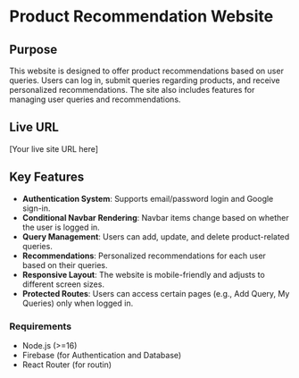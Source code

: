 # Product Recommendation Website

## Purpose

This website is designed to offer product recommendations based on user queries. Users can log in, submit queries regarding products, and receive personalized recommendations. The site also includes features for managing user queries and recommendations.

## Live URL

[Your live site URL here]

## Key Features

- **Authentication System**: Supports email/password login and Google sign-in.
- **Conditional Navbar Rendering**: Navbar items change based on whether the user is logged in.
- **Query Management**: Users can add, update, and delete product-related queries.
- **Recommendations**: Personalized recommendations for each user based on their queries.
- **Responsive Layout**: The website is mobile-friendly and adjusts to different screen sizes.
- **Protected Routes**: Users can access certain pages (e.g., Add Query, My Queries) only when logged in.

### Requirements

- Node.js (>=16)
- Firebase (for Authentication and Database)
- React Router (for routin)
